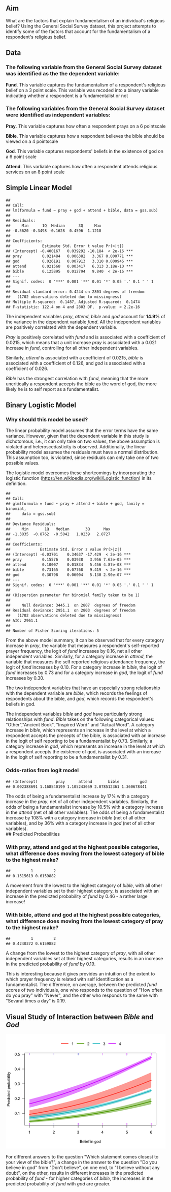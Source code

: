 Aim
---

What are the factors that explain fundamentalism of an individual's
religious belief? Using the General Social Survey dataset, this project
attempts to identify some of the factors that account for the
fundamentalism of a respondent's religious belief.

Data
----

### The following variable from the General Social Survey dataset was identified as the the dependent variable:

**Fund**. This variable captures the fundamentalism of a respondent's
religious belief on a 3 point scale. This variable was recoded into a
binary variable indicating whether a respondent is a fundamentalist or
not

### The following variables from the General Social Survey dataset were identified as independent variables:

**Pray**. This variable captures how often a respondent prays on a 6
pointscale

**Bible**. This variable captures how a respondent believes the bible
should be viewed on a 4 pointscale

**God**. This variable captures respondents' beliefs in the existence of
god on a 6 point scale

**Attend**. This varliable captures how often a respondent attends
religious services on an 8 point scale

Simple Linear Model
-------------------

    ## 
    ## Call:
    ## lm(formula = fund ~ pray + god + attend + bible, data = gss.sub)
    ## 
    ## Residuals:
    ##     Min      1Q  Median      3Q     Max 
    ## -0.5620 -0.3498 -0.1628  0.4596  1.1218 
    ## 
    ## Coefficients:
    ##              Estimate Std. Error t value Pr(>|t|)    
    ## (Intercept) -0.400167   0.039292 -10.184  < 2e-16 ***
    ## pray         0.021484   0.006382   3.367 0.000771 ***
    ## god          0.026191   0.007913   3.310 0.000946 ***
    ## attend       0.021568   0.003417   6.313 3.18e-10 ***
    ## bible        0.125895   0.012794   9.840  < 2e-16 ***
    ## ---
    ## Signif. codes:  0 '***' 0.001 '**' 0.01 '*' 0.05 '.' 0.1 ' ' 1
    ## 
    ## Residual standard error: 0.4244 on 2803 degrees of freedom
    ##   (1702 observations deleted due to missingness)
    ## Multiple R-squared:  0.1487, Adjusted R-squared:  0.1474 
    ## F-statistic: 122.4 on 4 and 2803 DF,  p-value: < 2.2e-16

The independent variables *pray*, *attend*, *bible* and *god* account
for **14.9%** of the variance in the dependent variable *fund*. All the
independent variables are positively correlated with the dependent
variable.

*Pray* is positively correlated with *fund* and is associated with a
coefficient of 0.0215, which means that a unit increase *pray* is
associated with a 0.021 increase in *fund*, controlling for all other
independent variables.

Similarly, *attend* is associated with a coefficient of 0.0215, *bible*
is associated with a coefficient of 0.126, and *god* is associated with
a coefficient of 0.026.

*Bible* has the strongest correlation with *fund*, meaning that the more
uncritically a respondent accepts the bible as the word of god, the more
likely he is to self report as a fundamentalist.

Binary Logistic Model
---------------------

### Why should this model be used?

The linear probability model assumes that the error terms have the same
variance. However, given that the dependent variable in this study is
dichotomous, i.e., it can only take on two values, the above assumption
is violated and heteroscedasticity is observed. Additionally, the linear
probability model assumes the residuals must have a normal distribution.
This assumption too, is violated, since residuals can only take one of
two possible values.

The logistic model overcomes these shortcomings by incorporating the
logistic function (<https://en.wikipedia.org/wiki/Logistic_function>) in
its definition.

    ## 
    ## Call:
    ## glm(formula = fund ~ pray + attend + bible + god, family = binomial, 
    ##     data = gss.sub)
    ## 
    ## Deviance Residuals: 
    ##     Min       1Q   Median       3Q      Max  
    ## -1.3835  -0.8762  -0.5042   1.0239   2.8727  
    ## 
    ## Coefficients:
    ##             Estimate Std. Error z value Pr(>|z|)    
    ## (Intercept) -6.03701    0.34637 -17.429  < 2e-16 ***
    ## pray         0.15576    0.03938   3.956 7.63e-05 ***
    ## attend       0.10007    0.01834   5.456 4.87e-08 ***
    ## bible        0.73165    0.07768   9.419  < 2e-16 ***
    ## god          0.30798    0.06004   5.130 2.90e-07 ***
    ## ---
    ## Signif. codes:  0 '***' 0.001 '**' 0.01 '*' 0.05 '.' 0.1 ' ' 1
    ## 
    ## (Dispersion parameter for binomial family taken to be 1)
    ## 
    ##     Null deviance: 3445.1  on 2807  degrees of freedom
    ## Residual deviance: 2951.1  on 2803  degrees of freedom
    ##   (1702 observations deleted due to missingness)
    ## AIC: 2961.1
    ## 
    ## Number of Fisher Scoring iterations: 5

From the above model summary, it can be observed that for every category
increase in *pray*, the variable that measures a respondent's
self-reported prayer frequency, the logit of *fund* increases by 0.16,
net all other independent variables. Similarly, for a category increase
in *attend*, the variable that measures the self reported religious
attendance frequency, the logit of *fund* increases by 0.10. For a
category increase in *bible*, the logit of *fund* increases by 0.73 and
for a category increase in *god*, the logit of *fund* increases by 0.30.

The two independent variables that have an especially strong
relationship with the dependent variable are *bible*, which records the
feelings of respondents about the bible, and *god*, which records the
respondent's beliefs in god.

The independent variables *bible* and *god* have particularly strong
relationships with *fund*. *Bible* takes on the following categorical
values: "Other","Ancient Book", "Inspired Word" and "Actual Word". A
category increase in *bible*, which represents an increase in the level
at which a respondent accepts the precepts of the bible, is associated
with an increase in the logit of self reporting to be a fundamentalist
by 0.73. Similarly, a category increase in *god*, which represents an
increase in the level at which a respondent accepts the existence of
god, is associated with an increase in the logit of self reporting to be
a fundamentalist by 0.31.

### Odds-ratios from logit model

    ## (Intercept)        pray      attend       bible         god 
    ## 0.002388691 1.168540199 1.105243059 2.078512361 1.360678441

The odds of being a fundamentalist increase by 17% with a category
increase in the *pray*, net of all other independent variables.
Similarly, the odds of being a fundamentalist increase by 10.5% with a
category increase in the *attend* (net of all other variables). The odds
of being a fundamentalist increase by 108% with a category increase in
*bible* (net of all other variables), and by 36% with a category
increase in *god* (net of all other variables).  
\#\# Predicted Probabilities

### With pray, attend and god at the highest possible categories, what difference does moving from the lowest category of bible to the highest make?

    ##         1         2 
    ## 0.1515619 0.6159882

A movement from the lowest to the highest category of *bible*, with all
other independent variables set to their highest category, is associated
with an increase in the predicted probability of *fund* by 0.46 - a
rather large increase!

### With bible, attend and god at the highest possible categories, what difference does moving from the lowest category of pray to the highest make?

    ##         1         2 
    ## 0.4240372 0.6159882

A change from the lowest to the highest category of *pray*, with all
other independent variables set at their highest categories, results in
an increase in the predicted probability of *fund* by 0.19.

This is interesting because it gives provides an intuition of the extent
to which prayer frequency is related with self identification as a
fundamentalist. The difference, on average, between the predicted *fund*
scores of two individuals, one who responds to the question of "How
often do you pray" with "Never", and the other who responds to the same
with "Sevaral times a day" is 0.19.

Visual Study of Interaction between *Bible* and *God*
-----------------------------------------------------

![](Fundamentalism_files/figure-markdown_strict/unnamed-chunk-10-1.png)

For different answers to the question "Which statement comes closest to
your view of the bible?", a change in the answer to the question "Do you
believe in god" from "Don't believe", on one end, to "I believe without
any doubt", on the other, results in different increases in the
predicted probability of *fund* - for higher categories of *bible*, the
increases in the predicted probability of *fund* with *god* are greater.
